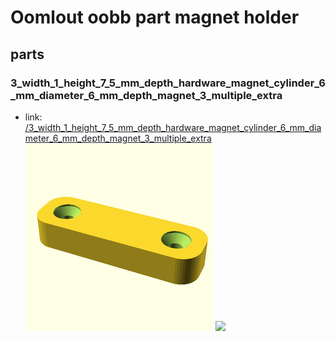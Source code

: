 # Oomlout oobb part magnet holder


## parts

### 3_width_1_height_7_5_mm_depth_hardware_magnet_cylinder_6_mm_diameter_6_mm_depth_magnet_3_multiple_extra
* link: [/3_width_1_height_7_5_mm_depth_hardware_magnet_cylinder_6_mm_diameter_6_mm_depth_magnet_3_multiple_extra](3_width_1_height_7_5_mm_depth_hardware_magnet_cylinder_6_mm_diameter_6_mm_depth_magnet_3_multiple_extra)  
![](3_width_1_height_7_5_mm_depth_hardware_magnet_cylinder_6_mm_diameter_6_mm_depth_magnet_3_multiple_extra/3dpr_300.png)  ![](3_width_1_height_7_5_mm_depth_hardware_magnet_cylinder_6_mm_diameter_6_mm_depth_magnet_3_multiple_extra/image_300.jpg)
 
